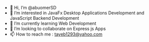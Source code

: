 - 👋 Hi, I’m @abuomerSD
- 👀 I’m interested in JavaFx Desktop Applications Development and JavaScript Backend Development
- 🌱 I’m currently learning Web Development 
- 💞️ I’m looking to collaborate on Express js Apps
- 📫 How to reach me : tayeb1293@yahoo.com

<!---
tayeb1293/tayeb1293 is a ✨ special ✨ repository because its `README.md` (this file) appears on your GitHub profile.
You can click the Preview link to take a look at your changes.
--->
